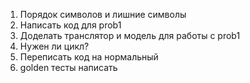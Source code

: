 1. Порядок символов и лишние символы
2. Написать код для prob1
3. Доделать транслятор и модель для работы с prob1
4. Нужен ли цикл?
5. Переписать код на нормальный
6. golden тесты написать
